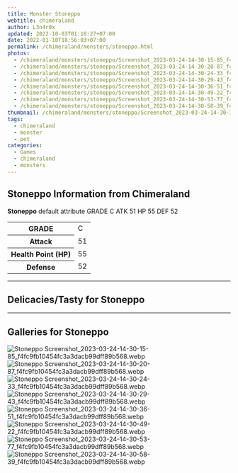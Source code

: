 ```yaml
---
title: Monster Stoneppo
webtitle: chimeraland
author: L3n4r0x
updated: 2022-10-03T01:18:27+07:00
date: 2022-01-10T18:56:03+07:00
permalink: /chimeraland/monsters/stoneppo.html
photos:
  - /chimeraland/monsters/stoneppo/Screenshot_2023-03-24-14-30-15-85_f4fc9fb10454fc3a3dacb99dff89b568.webp
  - /chimeraland/monsters/stoneppo/Screenshot_2023-03-24-14-30-20-87_f4fc9fb10454fc3a3dacb99dff89b568.webp
  - /chimeraland/monsters/stoneppo/Screenshot_2023-03-24-14-30-24-33_f4fc9fb10454fc3a3dacb99dff89b568.webp
  - /chimeraland/monsters/stoneppo/Screenshot_2023-03-24-14-30-29-43_f4fc9fb10454fc3a3dacb99dff89b568.webp
  - /chimeraland/monsters/stoneppo/Screenshot_2023-03-24-14-30-36-51_f4fc9fb10454fc3a3dacb99dff89b568.webp
  - /chimeraland/monsters/stoneppo/Screenshot_2023-03-24-14-30-49-22_f4fc9fb10454fc3a3dacb99dff89b568.webp
  - /chimeraland/monsters/stoneppo/Screenshot_2023-03-24-14-30-53-77_f4fc9fb10454fc3a3dacb99dff89b568.webp
  - /chimeraland/monsters/stoneppo/Screenshot_2023-03-24-14-30-58-39_f4fc9fb10454fc3a3dacb99dff89b568.webp
thumbnail: /chimeraland/monsters/stoneppo/Screenshot_2023-03-24-14-30-15-85_f4fc9fb10454fc3a3dacb99dff89b568.webp
tags:
  - chimeraland
  - monster
  - pet
categories:
  - Games
  - chimeraland
  - monsters
---
```


<section id="bootstrap-wrapper"><link rel="stylesheet" href="https://rawcdn.githack.com/dimaslanjaka/Web-Manajemen/0c3b5aa1813bd4abcd2c11bf3e37928b15c28664/css/bootstrap-5-3-0-alpha3-wrapper.css"/><h2 id="attribute">Stoneppo Information from Chimeraland</h2><p><b>Stoneppo</b> default attribute GRADE C ATK 51 HP 55 DEF 52<table><tr><th>GRADE</th><td>C</td></tr><tr><th>Attack</th><td>51</td></tr><tr><th>Health Point (HP)</th><td>55</td></tr><tr><th>Defense</th><td>52</td></tr></table></p><hr/><h2 id="delicacies">Delicacies/Tasty for Stoneppo</h2><div class="text-white bg-dark"></div><hr/><div id="gallery"><h2>Galleries for Stoneppo</h2><div class="row"><div class="col-lg-6 col-12"><img src="/chimeraland/monsters/stoneppo/Screenshot_2023-03-24-14-30-15-85_f4fc9fb10454fc3a3dacb99dff89b568.webp" alt="Stoneppo Screenshot_2023-03-24-14-30-15-85_f4fc9fb10454fc3a3dacb99dff89b568.webp"/></div><div class="col-lg-6 col-12"><img src="/chimeraland/monsters/stoneppo/Screenshot_2023-03-24-14-30-20-87_f4fc9fb10454fc3a3dacb99dff89b568.webp" alt="Stoneppo Screenshot_2023-03-24-14-30-20-87_f4fc9fb10454fc3a3dacb99dff89b568.webp"/></div><div class="col-lg-6 col-12"><img src="/chimeraland/monsters/stoneppo/Screenshot_2023-03-24-14-30-24-33_f4fc9fb10454fc3a3dacb99dff89b568.webp" alt="Stoneppo Screenshot_2023-03-24-14-30-24-33_f4fc9fb10454fc3a3dacb99dff89b568.webp"/></div><div class="col-lg-6 col-12"><img src="/chimeraland/monsters/stoneppo/Screenshot_2023-03-24-14-30-29-43_f4fc9fb10454fc3a3dacb99dff89b568.webp" alt="Stoneppo Screenshot_2023-03-24-14-30-29-43_f4fc9fb10454fc3a3dacb99dff89b568.webp"/></div><div class="col-lg-6 col-12"><img src="/chimeraland/monsters/stoneppo/Screenshot_2023-03-24-14-30-36-51_f4fc9fb10454fc3a3dacb99dff89b568.webp" alt="Stoneppo Screenshot_2023-03-24-14-30-36-51_f4fc9fb10454fc3a3dacb99dff89b568.webp"/></div><div class="col-lg-6 col-12"><img src="/chimeraland/monsters/stoneppo/Screenshot_2023-03-24-14-30-49-22_f4fc9fb10454fc3a3dacb99dff89b568.webp" alt="Stoneppo Screenshot_2023-03-24-14-30-49-22_f4fc9fb10454fc3a3dacb99dff89b568.webp"/></div><div class="col-lg-6 col-12"><img src="/chimeraland/monsters/stoneppo/Screenshot_2023-03-24-14-30-53-77_f4fc9fb10454fc3a3dacb99dff89b568.webp" alt="Stoneppo Screenshot_2023-03-24-14-30-53-77_f4fc9fb10454fc3a3dacb99dff89b568.webp"/></div><div class="col-lg-6 col-12"><img src="/chimeraland/monsters/stoneppo/Screenshot_2023-03-24-14-30-58-39_f4fc9fb10454fc3a3dacb99dff89b568.webp" alt="Stoneppo Screenshot_2023-03-24-14-30-58-39_f4fc9fb10454fc3a3dacb99dff89b568.webp"/></div></div></div></section>